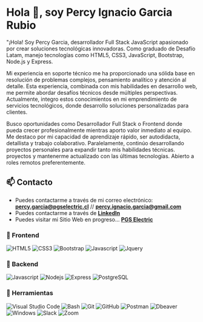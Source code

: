 # Hola 👋, soy Percy Ignacio Garcia Rubio

"¡Hola! Soy Percy Garcia, desarrollador Full Stack JavaScript apasionado por crear soluciones tecnológicas innovadoras. Como graduado de Desafío Latam, manejo tecnologías como HTML5, CSS3, JavaScript, Bootstrap, Node.js y Express.

Mi experiencia en soporte técnico me ha proporcionado una sólida base en resolución de problemas complejos, pensamiento analítico y atención al detalle. Esta experiencia, combinada con mis habilidades en desarrollo web, me permite abordar desafíos técnicos desde múltiples perspectivas. Actualmente, integro estos conocimientos en mi emprendimiento de servicios tecnológicos, donde desarrollo soluciones personalizadas para clientes.

Busco oportunidades como Desarrollador Full Stack o Frontend donde pueda crecer profesionalmente mientras aporto valor inmediato al equipo. Me destaco por mi capacidad de aprendizaje rápido, ser autodidacta, detallista y trabajo colaborativo. Paralelamente, continúo desarrollando proyectos personales para expandir tanto mis habilidades técnicas. proyectos y mantenerme actualizado con las últimas tecnologías. Abierto a roles remotos preferentemente.




## 📫 Contacto

- Puedes contactarme a través de mi correo electrónico: **<percy.garcia@pgselectric.cl>** // **<percy.ignacio.garcia@gmail.com>**
- Puedes contactarme a través de **[LinkedIn](https://www.linkedin.com/in/percygarciar/)**
- Puedes visitar mi Sitio Web en progreso... **[PGS Electric](https://pgselectric.cl)**

### 🎨 Frontend

![HTML5](https://img.shields.io/badge/HTML5-E34F26?style=for-the-badge&logo=html5&logoColor=white) ![CSS3](https://img.shields.io/badge/CSS3-1572B6?style=for-the-badge&logo=css3&logoColor=white) ![Bootstrap](https://img.shields.io/badge/Bootstrap-563D7C?style=for-the-badge&logo=bootstrap&logoColor=white) ![Javascript](https://img.shields.io/badge/Javascript-323330?style=for-the-badge&logo=javascript&logoColor=F7DF1E) ![Jquery](https://img.shields.io/badge/jQuery-0769AD?style=for-the-badge&logo=jquery&logoColor=white)

### 🔨 Backend

![Javascript](https://img.shields.io/badge/Javascript-323330?style=for-the-badge&logo=javascript&logoColor=F7DF1E) ![Nodejs](https://img.shields.io/badge/Node.js-43853D?style=for-the-badge&logo=node.js&logoColor=white) ![Express](https://img.shields.io/badge/Express.js-404D59?style=for-the-badge) ![PostgreSQL](https://img.shields.io/badge/PostgreSQL-316192?style=for-the-badge&logo=postgresql&logoColor=white)

### 📎 Herramientas

![Visual Studio Code](https://img.shields.io/badge/Visual%20Studio%20Code-007ACC?style=for-the-badge&logo=visual-studio-code&logoColor=white) ![Bash](https://img.shields.io/badge/Bash-121011?style=for-the-badge&logo=gnu-bash&logoColor=white) ![Git](https://img.shields.io/badge/git-%23F05033.svg?style=for-the-badge&logo=git&logoColor=white) ![GitHub](https://img.shields.io/badge/github-%23121011.svg?style=for-the-badge&logo=github&logoColor=white) ![Postman](https://img.shields.io/badge/Postman-FF6C37?style=for-the-badge&logo=postman&logoColor=white) ![Dbeaver](https://img.shields.io/badge/DBeaver-EE0000?style=for-the-badge&logo=dbeaver&logoColor=white)  ![Windows](https://img.shields.io/badge/Windows-0078D6?style=for-the-badge&logo=windows&logoColor=white) ![Slack](https://img.shields.io/badge/Slack-4A154B?style=for-the-badge&logo=slack&logoColor=white) ![Zoom](https://img.shields.io/badge/Zoom-2D8CFF?style=for-the-badge&logo=zoom&logoColor=white)
